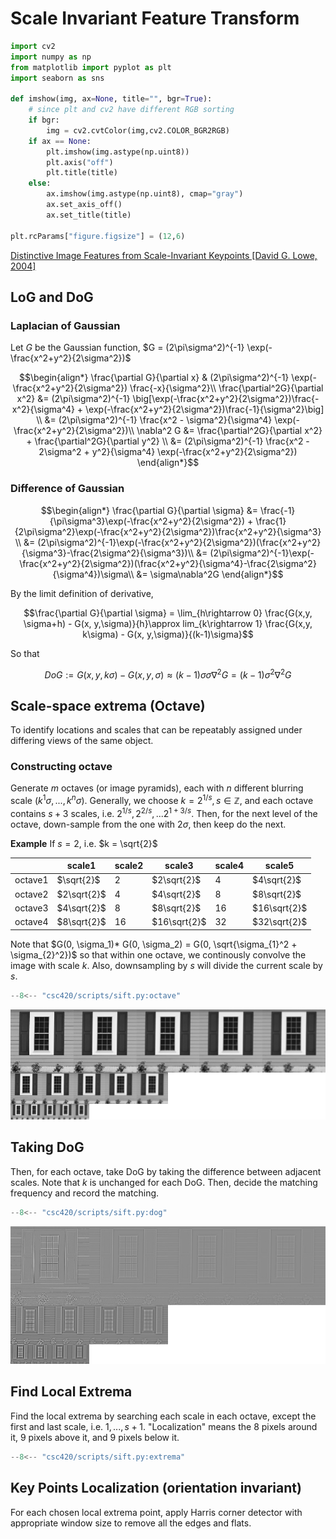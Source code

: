 # Scale Invariant Feature Transform


```python
import cv2
import numpy as np
from matplotlib import pyplot as plt
import seaborn as sns

def imshow(img, ax=None, title="", bgr=True):
    # since plt and cv2 have different RGB sorting
    if bgr:
        img = cv2.cvtColor(img,cv2.COLOR_BGR2RGB)
    if ax == None:
        plt.imshow(img.astype(np.uint8))
        plt.axis("off")
        plt.title(title)
    else:
        ax.imshow(img.astype(np.uint8), cmap="gray")
        ax.set_axis_off()
        ax.set_title(title)
        
plt.rcParams["figure.figsize"] = (12,6)
```

[Distinctive Image Features
from Scale-Invariant Keypoints [David G. Lowe, 2004]](https://www.cs.ubc.ca/~lowe/papers/ijcv04.pdf)

## LoG and DoG

### Laplacian of Gaussian

Let $G$ be the Gaussian function, $G = (2\pi\sigma^2)^{-1} \exp(-\frac{x^2+y^2}{2\sigma^2})$

$$\begin{align*}
\frac{\partial G}{\partial x} & (2\pi\sigma^2)^{-1}  \exp(-\frac{x^2+y^2}{2\sigma^2}) \frac{-x}{\sigma^2}\\
\frac{\partial^2G}{\partial x^2} &= (2\pi\sigma^2)^{-1} \big[\exp(-\frac{x^2+y^2}{2\sigma^2})\frac{-x^2}{\sigma^4} + \exp(-\frac{x^2+y^2}{2\sigma^2})\frac{-1}{\sigma^2}\big] \\
&= (2\pi\sigma^2)^{-1} \frac{x^2 - \sigma^2}{\sigma^4} \exp(-\frac{x^2+y^2}{2\sigma^2})\\
\nabla^2 G &= \frac{\partial^2G}{\partial x^2} + \frac{\partial^2G}{\partial y^2} \\
&= (2\pi\sigma^2)^{-1} \frac{x^2 - 2\sigma^2 + y^2}{\sigma^4} \exp(-\frac{x^2+y^2}{2\sigma^2})
\end{align*}$$

### Difference of Gaussian
$$\begin{align*}
\frac{\partial G}{\partial \sigma} &= \frac{-1}{\pi\sigma^3}\exp(-\frac{x^2+y^2}{2\sigma^2}) + \frac{1}{2\pi\sigma^2}\exp(-\frac{x^2+y^2}{2\sigma^2})\frac{x^2+y^2}{\sigma^3} \\
&= (2\pi\sigma^2)^{-1}\exp(-\frac{x^2+y^2}{2\sigma^2})(\frac{x^2+y^2}{\sigma^3}-\frac{2\sigma^2}{\sigma^3})\\
&= (2\pi\sigma^2)^{-1}\exp(-\frac{x^2+y^2}{2\sigma^2})(\frac{x^2+y^2}{\sigma^4}-\frac{2\sigma^2}{\sigma^4})\sigma\\
&= \sigma\nabla^2G
\end{align*}$$

By the limit definition of derivative,

$$\frac{\partial G}{\partial \sigma} = \lim_{h\rightarrow 0} \frac{G(x,y, \sigma+h) - G(x, y,\sigma)}{h}\approx lim_{k\rightarrow 1} \frac{G(x,y, k\sigma) - G(x, y,\sigma)}{(k-1)\sigma}$$

So that 

$$DoG := G(x,y, k\sigma) - G(x, y,\sigma) \approx (k-1)\sigma\sigma \nabla^2G = (k-1)\sigma^2 \nabla^2G$$

## Scale-space extrema (Octave)
To identify locations and scales that can be repeatably assigned under differing views of the same object. 

### Constructing octave
Generate $m$ octaves (or image pyramids), each with $n$ different blurring scale ($k^1\sigma, ..., k^n\sigma$). Generally, we choose $k = 2^{1/s}, s\in\mathbb Z$, and each octave contains $s+3$ scales, i.e. $2^{1/s}, 2^{2/s},...2^{1+3/s}$. Then, for the next level of the octave, down-sample from the one with $2\sigma$, then keep do the next. 

__Example__ If $s = 2$, i.e. $k = \sqrt{2}$

|       | scale1 | scale2 | scale3 | scale4 | scale5 |
|---    |---     | ---    | ---    | ---    |---     |
|octave1|$\sqrt{2}$| $2$ | $2\sqrt{2}$| $4$ | $4\sqrt{2}$|
|octave2|$2\sqrt{2}$| $4$ | $4\sqrt{2}$| $8$ | $8\sqrt{2}$|
|octave3|$4\sqrt{2}$| $8$ | $8\sqrt{2}$| $16$ | $16\sqrt{2}$|
|octave4|$8\sqrt{2}$| $16$ | $16\sqrt{2}$| $32$ | $32\sqrt{2}$|

Note that $G(0, \sigma_1)* G(0, \sigma_2) = G(0, \sqrt{\sigma_{1}^2 + \sigma_{2}^2})$ so that within one octave, we continously convolve the image with scale $k$. Also, downsampling by $s$ will divide the current scale by $s$. 


```python
--8<-- "csc420/scripts/sift.py:octave"
```

![png](assets/sift_octave.jpg)
    

## Taking DoG
Then, for each octave, take DoG by taking the difference between adjacent scales. Note that $k$ is unchanged for each DoG. Then, decide the matching frequency and record the matching. 


```python
--8<-- "csc420/scripts/sift.py:dog"
```

![png](assets/sift_dog.jpg)


## Find Local Extrema
Find the local extrema by searching each scale in each octave, except the first and last scale, i.e. $1,...,s+1$. "Localization" means the 8 pixels around it, 9 pixels above it, and 9 pixels below it. 


```python
--8<-- "csc420/scripts/sift.py:extrema"
```

## Key Points Localization (orientation invariant)
For each chosen local extrema point, apply Harris corner detector with appropriate window size to remove all the edges and flats. 

